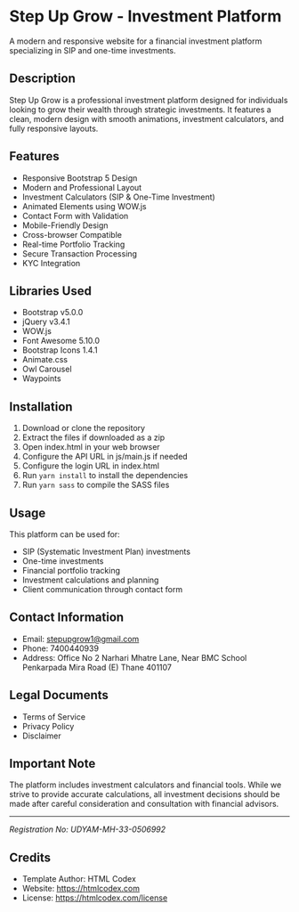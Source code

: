 # Step Up Grow - Investment Platform

A modern and responsive website for a financial investment platform specializing in SIP and one-time investments.

## Description

Step Up Grow is a professional investment platform designed for individuals looking to grow their wealth through strategic investments. It features a clean, modern design with smooth animations, investment calculators, and fully responsive layouts.

## Features

- Responsive Bootstrap 5 Design
- Modern and Professional Layout
- Investment Calculators (SIP & One-Time Investment)
- Animated Elements using WOW.js
- Contact Form with Validation
- Mobile-Friendly Design
- Cross-browser Compatible
- Real-time Portfolio Tracking
- Secure Transaction Processing
- KYC Integration

## Libraries Used

- Bootstrap v5.0.0
- jQuery v3.4.1
- WOW.js
- Font Awesome 5.10.0
- Bootstrap Icons 1.4.1
- Animate.css
- Owl Carousel
- Waypoints

## Installation

1. Download or clone the repository
2. Extract the files if downloaded as a zip
3. Open index.html in your web browser
4. Configure the API URL in js/main.js if needed
5. Configure the login URL in index.html
6. Run `yarn install` to install the dependencies
7. Run `yarn sass` to compile the SASS files

## Usage

This platform can be used for:
- SIP (Systematic Investment Plan) investments
- One-time investments
- Financial portfolio tracking
- Investment calculations and planning
- Client communication through contact form

## Contact Information

- Email: stepupgrow1@gmail.com
- Phone: 7400440939
- Address: Office No 2 Narhari Mhatre Lane, Near BMC School Penkarpada Mira Road (E) Thane 401107

## Legal Documents

- Terms of Service
- Privacy Policy
- Disclaimer

## Important Note

The platform includes investment calculators and financial tools. While we strive to provide accurate calculations, all investment decisions should be made after careful consideration and consultation with financial advisors.

---
*Registration No: UDYAM-MH-33-0506992*

## Credits

- Template Author: HTML Codex
- Website: https://htmlcodex.com
- License: https://htmlcodex.com/license
